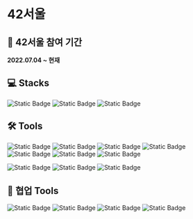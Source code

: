 # 42서울
## :rocket: 42서울 참여 기간
  **2022.07.04 ~ 현재**

## :computer: Stacks
![Static Badge](https://img.shields.io/badge/C-A8B9CC?style=flat-square&logo=C&logoColor=white) ![Static Badge](https://img.shields.io/badge/C%2B%2B-00599C?style=flat-square&logo=C%2B%2B&logoColor=white) ![Static Badge](https://img.shields.io/badge/Python-3776AB?style=flat-square&logo=python&logoColor=white)

## :hammer_and_wrench: Tools
![Static Badge](https://img.shields.io/badge/Docker-2496ED?style=flat-square&logo=docker&logoColor=white) ![Static Badge](https://img.shields.io/badge/VirtualBox-183A61?style=flat-square&logo=virtualbox&logoColor=white) ![Static Badge](https://img.shields.io/badge/Amazon%20Ec2-FF9900?style=flat-square&logo=amazonec2&logoColor=white) ![Static Badge](https://img.shields.io/badge/Django-092E20?style=flat-square&logo=django&logoColor=white) ![Static Badge](https://img.shields.io/badge/PostgrSQL-4169E1?style=flat-square&logo=postgresql&logoColor=white) ![Static Badge](https://img.shields.io/badge/Socket.io-%23010101?style=flat-square&logo=socket.io&logoColor=white) ![Static Badge](https://img.shields.io/badge/insomnia-%234000BF?style=flat-square&logo=insomnia&logoColor=white)

![Static Badge](https://img.shields.io/badge/zsh-000000?style=flat-square&logo=iterm2&logoColor=white) ![Static Badge](https://img.shields.io/badge/bash-%234EAA25?style=flat-square&logo=gnubash&logoColor=white) ![Static Badge](https://img.shields.io/badge/Visual%20Studio%20Code-007ACC?style=flat-square&logo=visualstudiocode&logoColor=white) 

## :memo: 협업 Tools
![Static Badge](https://img.shields.io/badge/Git-%23F05032?style=flat-square&logo=git&logoColor=white) ![Static Badge](https://img.shields.io/badge/GitHub-%23181717?style=flat-square&logo=github&logoColor=white) ![Static Badge](https://img.shields.io/badge/Jira-%230052CC?style=flat-square&logo=jira&logoColor=white) ![Static Badge](https://img.shields.io/badge/Notion-%23000000?style=flat-square&logo=notion&logoColor=%23000000&color=white)



